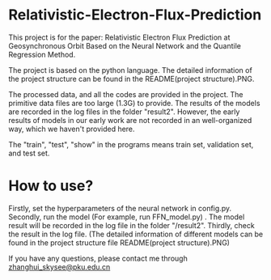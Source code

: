 # Relativistic-Electron-Flux-Prediction
This project is for the paper: Relativistic Electron Flux Prediction at Geosynchronous Orbit Based on the Neural Network and the Quantile Regression Method.

The project is based on the python language. 
The detailed information of the project structure can be found in the README(project structure).PNG.

The processed data, and all the codes are provided in the project. 
The primitive data files are too large (1.3G) to provide.
The results of the models are recorded in the log files in the folder "result2". 
However, the early results of models in our early work are not recorded in an well-organized way, which we haven't provided here.

The "train", "test", "show" in the programs means train set, validation set, and test set.

# How to use?
Firstly, set the hyperparameters of the neural network in config.py. Secondly, run the model (For example, run FFN_model.py) . The model result will be recorded in the log file in the folder "/result2". Thirdly, check the result in the log file. (The detailed information of different models can be found in the project structure file README(project structure).PNG)

If you have any questions, please contact me through zhanghui_skysee@pku.edu.cn

